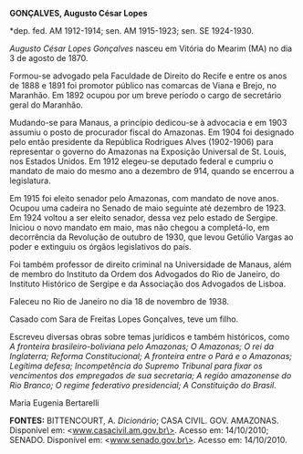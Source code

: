 **GONÇALVES, Augusto César Lopes**

\*dep. fed. AM 1912-1914; sen. AM 1915-1923; sen. SE 1924-1930.

*Augusto César Lopes Gonçalves* nasceu em Vitória do Mearim (MA) no dia
3 de agosto de 1870.

Formou-se advogado pela Faculdade de Direito do Recife e entre os anos
de 1888 e 1891 foi promotor público nas comarcas de Viana e Brejo, no
Maranhão. Em 1892 ocupou por um breve período o cargo de secretário
geral do Maranhão.

Mudando-se para Manaus, a princípio dedicou-se à advocacia e em 1903
assumiu o posto de procurador fiscal do Amazonas. Em 1904 foi designado
pelo então presidente da República Rodrigues Alves (1902-1906) para
representar o governo do Amazonas na Exposição Universal de St. Louis,
nos Estados Unidos. Em 1912 elegeu-se deputado federal e cumpriu o
mandato de maio do mesmo ano a dezembro de 914, quando se encerrou a
legislatura.

Em 1915 foi eleito senador pelo Amazonas, com mandato de nove anos.
Ocupou uma cadeira no Senado de maio seguinte até dezembro de 1923. Em
1924 voltou a ser eleito senador, dessa vez pelo estado de Sergipe.
Iniciou o novo mandato em maio, mas não chegou a completá-lo, em
decorrência da Revolução de outubro de 1930, que levou Getúlio Vargas ao
poder e extinguiu os órgãos legislativos do país.

Foi também professor de direito criminal na Universidade de Manaus, além
de membro do Instituto da Ordem dos Advogados do Rio de Janeiro, do
Instituto Histórico de Sergipe e da Associação dos Advogados de Lisboa.

Faleceu no Rio de Janeiro no dia 18 de novembro de 1938.

Casado com Sara de Freitas Lopes Gonçalves, teve um filho.

Escreveu diversas obras sobre temas jurídicos e também históricos, como
*A fronteira brasileiro-boliviana pelo Amazonas; O Amazonas; O rei da
Inglaterra; Reforma Constitucional; A fronteira entre o Pará e o
Amazonas; Legítima defesa; Incompetência do Supremo Tribunal para fixar
os vencimentos dos empregados de sua secretaria; A região amazonense do
Rio Branco; O regime federativo presidencial; A Constituição do Brasil.*

Maria Eugenia Bertarelli

**FONTES:** BITTENCOURT, A. *Dicionário*; CASA CIVIL. GOV. AMAZONAS.
Disponível em: \<www.casacivil.am.gov.br\>. Acesso em: 14/10/2010;
SENADO. Disponível em: \<www.senado.gov.br\>. Acesso em: 14/10/2010.
